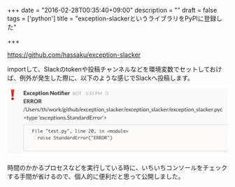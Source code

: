 +++
date = "2016-02-28T00:35:40+09:00"
description = ""
draft = false
tags = ['python']
title = "exception-slackerというライブラリをPyPIに登録した"

+++

https://github.com/hassaku/exception-slacker

importして、Slackのtokenや投稿チャンネルなどを環境変数でセットしておけば、例外が発生した際に、以下のような感じでSlackへ投稿します。

![exception_slacker](/images/post/exception_slacker/exception_slacker.png)

時間のかかるプロセスなどを実行している時に、いちいちコンソールをチェックする手間が省けるので、個人的に便利だと思って公開しました。
